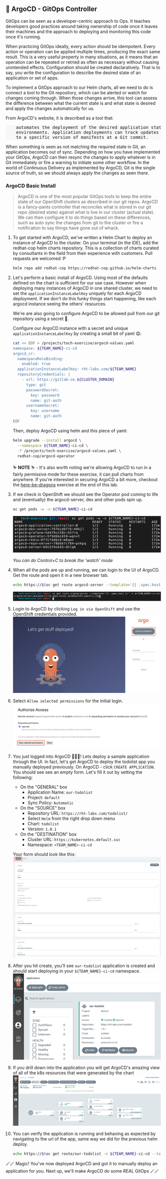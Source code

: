 ## 🐙 ArgoCD - GitOps Controller
GitOps can be seen as a developer-centric approach to Ops. It teaches developers good practices around taking ownership of code once it leaves their machines and the approach to deploying and monitoring this code once it's running.

When practicing GitOps ideally, every action should be idempotent. Every action or operation can be applied multiple times, producing the exact same result. This is a very useful property in many situations, as it means that an operation can be repeated or retried as often as necessary without causing unintended effects. Configuration should be created declaratively. That is to say, you write the configuration to describe the desired state of an application or set of apps.

To implement a GitOps approach to our Helm charts, all we need to do is connect a tool to the Git repository, which can be alerted or watch for changes coming through. When those changes arrive, this tool can assess the difference between what the current state is and what state is desired and apply the changes automatically for
us.

From ArgoCD's website, it is described as a tool that:

<div class="highlight" style="background: #f7f7f7">
<pre>
    automates the deployment of the desired application states in the specified target
    environments. Application deployments can track updates to branches, tags, or be pinned
    to a specific version of manifests at a Git commit.
</pre></div>

When something is seen as not matching the required state in Git, an application becomes out of sync. Depending on how you have implemented your GitOps, ArgoCD can then resync the changes to apply whatever is in Git immediately or fire a warning to initiate some other workflow. In the world of Continuous Delivery as implemented by ArgoCD, Git is the single source of truth, so we should always apply the changes as seen there.

### ArgoCD Basic Install
> ArgoCD is one of the most popular GitOps tools to keep the entire state of our OpenShift clusters as described in our git repos. ArgoCD is a fancy-pants controller that reconciles what is stored in our git repo (desired state) against what is live in our cluster (actual state). We can then configure it to do things based on these differences, such as auto sync the changes from git to the cluster or fire a notification to say things have gone out of whack.

1. To get started with ArgoCD, we've written a Helm Chart to deploy an instance of ArgoCD to the cluster. On your terminal (in the IDE), add the redhat-cop helm charts repository. This is a collection of charts curated by consultants in the field from their experience with customers. Pull requests are welcomed :P

    ```bash
    helm repo add redhat-cop https://redhat-cop.github.io/helm-charts
    ```

2. Let's perform a basic install of ArgoCD. Using most of the defaults defined on the chart is sufficient for our use case. However when deploying many instances of ArgoCD in one shared cluster, we need to set the `applicationInstanceLabelKey` uniquely for each ArgoCD deployment. If we don't do this funky things start happening, like each argocd instance seeing the others' resources.
 
    We're are also going to configure ArgoCD to be allowed pull from our git repository using a secret 🔐.

    Configure our ArgoCD instance with a secret and unique `applicationInstanceLabelKey` by creating a small bit of yaml 😋:

    ```bash
    cat << EOF > /projects/tech-exercise/argocd-values.yaml
    namespace: ${TEAM_NAME}-ci-cd
    argocd_cr:
      namespaceRoleBinding:
        enabled: true
      applicationInstanceLabelKey: rht-labs.com/${TEAM_NAME}
      repositoryCredentials: |
        - url: https://gitlab-ce.${CLUSTER_DOMAIN}
          type: git
          passwordSecret:
            key: password
            name: git-auth
          usernameSecret:
            key: username
            name: git-auth
    EOF
    ```

    Then, deploy ArgoCD using helm and this piece of yaml:

    ```bash
    helm upgrade --install argocd \
      --namespace ${TEAM_NAME}-ci-cd \
      -f /projects/tech-exercise/argocd-values.yaml \
      redhat-cop/argocd-operator
    ```

    <p class="tip">
    ⛷️ <b>NOTE</b> ⛷️ - It's also worth noting we're allowing ArgoCD to run in a fairly permissive mode for these exercise, it can pull charts from anywhere. If you're interested in securing ArgoCD a bit more, checkout the <span style="color:blue;"><a href="/#/1-the-manual-menace/666-here-be-dragons?id=here-be-dragons">here-be-dragons</a></span> exercise at the end of this lab.
    </p>

3. If we check in OpenShift we should see the Operator pod coming to life and (eventually) the argocd-server, dex and other pods spin up.

    ```bash
    oc get pods -w -n ${TEAM_NAME}-ci-cd
    ```

    ![argocd-pods](images/argocd-pods.png)

    *You can do Control+C to break the 'watch' mode*

4. When all the pods are up and running, we can login to the UI of ArgoCD. Get the route and open it in a new browser tab.

    ```bash
    echo https://$(oc get route argocd-server --template='{{ .spec.host }}' -n ${TEAM_NAME}-ci-cd)  
    ```

    ![argocd-route](./images/argocd-route.png)

5. Login to ArgoCD by clicking `Log in via OpenShift` and use the OpenShift credentials provided.
![argocd-login](images/argocd-login.png)

6. Select `Allow selected permissions` for the initial login.
![argocd-allow-permission](images/argocd-allow-permission.png)

7. You just logged into ArgoCD 👏👏👏! Lets deploy a sample application through the UI. In fact, let's get ArgoCD to deploy the todolist app you manually deployed previously. On ArgoCD - click `CREATE APPLICATION`. You should see see an empty form. Let's fill it out by setting the following:
   * On the "GENERAL" box
      * Application Name: `our-todolist`
      * Project: `default`
      * Sync Policy: `Automatic`
   * On the "SOURCE" box
      * Repository URL: `https://rht-labs.com/todolist/`
      * Select `Helm` from the right drop down menu
      * Chart: `todolist`
      * Version: `1.0.1` 
   * On the "DESTINATION" box
      * Cluster URL: `https://kubernetes.default.svc`
      * Namespace: `<TEAM_NAME>-ci-cd`

    Your form should look like this:
    ![argocd-create-application](images/argocd-create-application.png)

8. After you hit create, you'll see `our-todolist` application is created and should start deploying in your `${TEAM_NAME}-ci-cd` namespace.
![argocd-todolist](images/argocd-todolist.png)

9. If you drill down into the application you will get ArgoCD's amazing view of all of the k8s resources that were generated by the chart
![argocd-todolist-detail](images/argocd-todolist-detail.png)

10. You can verify the application is running and behaving as expected by navigating to the url of the app, same way we did for the previous helm deploy.

    ```bash
    echo https://$(oc get route/our-todolist -n ${TEAM_NAME}-ci-cd --template='{{.spec.host}}')
    ```

🪄🪄 Magic! You've now deployed ArgoCD and got it to manually deploy an application for you. Next up, we'll make ArgoCD do some *REAL* GitOps 🪄🪄